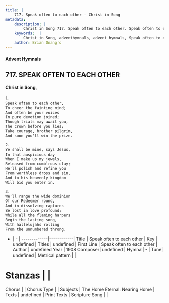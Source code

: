 ```yaml
---
title: |
    717. Speak often to each other - Christ in Song
metadata:
    description: |
        Christ in Song 717. Speak often to each other. Speak often to each other, To cheer the fainting mind; And often be your voices In pure devotion joined; Though trials may await you, The crown before you lies; Take courage, brother pilgrim, And soon you'll win the prize.
    keywords:  |
        Christ in Song, adventhymnals, advent hymnals, Speak often to each other, Speak often to each other. 
    author: Brian Onang'o
---
```


#### Advent Hymnals
## 717. SPEAK OFTEN TO EACH OTHER
####  Christ in Song,

```txt
1.
Speak often to each other,
To cheer the fainting mind;
And often be your voices
In pure devotion joined;
Though trials may await you,
The crown before you lies;
Take courage, brother pilgrim,
And soon you'll win the prize.

2.
Ye shall be mine, says Jesus,
In that auspicious day
When I make up my jewels,
Released from cumb'rous clay;
He'll polish and refine you
From worthless dross and sin,
And to his heavenly kingdom
Will bid you enter in.

3.
We'll range the wide dominion
Of our Redeemer round,
And in dissolving raptures
Be lost in love profound;
While all the flaming harpers
Begin the lasting song,
With hallelujahs rolling
From the unnumbered throng.

```

- |   -  |
-------------|------------|
Title | Speak often to each other |
Key | undefined |
Titles | undefined |
First Line | Speak often to each other |
Author | undefined
Year | 1908
Composer| undefined |
Hymnal|  - |
Tune| undefined |
Metrical pattern | |
# Stanzas |  |
Chorus |  |
Chorus Type |  |
Subjects | The Home Eternal: Nearing Home |
Texts | undefined |
Print Texts | 
Scripture Song |  |
    
